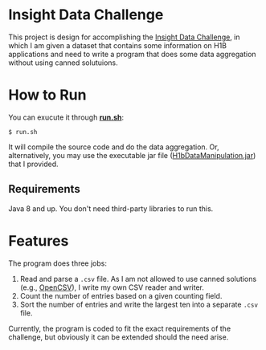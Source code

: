 # Insight Data Challenge

This project is design for accomplishing the [Insight Data Challenge](https://github.com/InsightDataScience/h1b_statistics), in which I am given a dataset that contains some information on H1B applications and need to write a program that does some data aggregation without using canned solutuions.

# How to Run

You can exucute it through **[run.sh](https://github.com/skuimsc/Insight_data_challenge/blob/master/run.sh)**:
```
$ run.sh
```
It will compile the source code and do the data aggregation. Or, alternatively, you may use the executable jar file ([H1bDataManipulation.jar](https://github.com/skuimsc/Insight_data_challenge/blob/master/H1bDataManipulation.jar "H1bDataManipulation.jar")) that I provided.
## Requirements
Java 8 and up. You don't need third-party libraries to run this.

# Features

The program does three jobs:

 1. Read and parse a `.csv` file. As I am not allowed to use canned solutions (e.g., [OpenCSV](http://opencsv.sourceforge.net)),  I write my own CSV reader and writer.
 2. Count the number of entries based on a given counting field. 
 3. Sort the number of entries and write the largest ten into a separate `.csv` file.

Currently, the program is coded to fit the exact requirements of the challenge, but obviously it can be extended should the need arise.

<!--stackedit_data:
eyJoaXN0b3J5IjpbLTE4NTAxNjIyMjUsMjc3NDg1NzYxLC0xND
UwODQ5MTc4LC03NTcwNTg1ODAsOTA1OTcwMzA4LDMyMjE4MDg4
LC04Mzg0MTg0MzEsNDU0NjgzMDMsLTEyNDAwNTQzODAsLTE0OT
A5ODM1NzEsMTIwMTgxOTI4LDU4NDAwNjEzOCwtMTU1OTMyMTc1
NywtMTc0MzQ2NDQ2OV19
-->